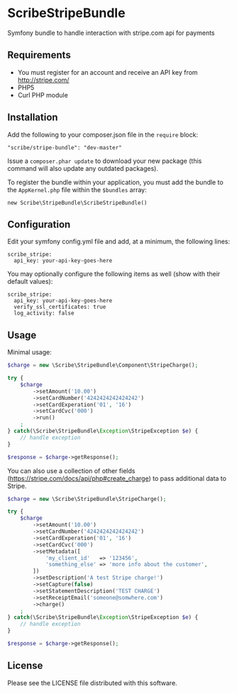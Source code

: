 # ScribeStripeBundle

Symfony bundle to handle interaction with stripe.com api for payments

## Requirements

- You must register for an account and receive an API key from http://stripe.com/
- PHP5
- Curl PHP module

## Installation

Add the following to your composer.json file in the `require` block:

```
"scribe/stripe-bundle": "dev-master"
```

Issue a `composer.phar update` to download your new package (this command will also update any outdated packages).

To register the bundle within your application, you must add the bundle to the `AppKernel.php` file within the `$bundles` array:

```
new Scribe\StripeBundle\ScribeStripeBundle()
```

## Configuration

Edit your symfony config.yml file and add, at a minimum, the following lines:

```
scribe_stripe:
  api_key: your-api-key-goes-here
```

You may optionally configure the following items as well (show with their default values):

```
scribe_stripe:
  api_key: your-api-key-goes-here
  verify_ssl_certificates: true
  log_activity: false
```

## Usage

Minimal usage:

```php
$charge = new \Scribe\StripeBundle\Component\StripeCharge();

try {
	$charge
		->setAmount('10.00')
		->setCardNumber('4242424242424242')
		->setCardExperation('01', '16')
		->setCardCvc('000')
		->run()
	;
} catch(\Scribe\StripeBundle\Exception\StripeException $e) {
	// handle exception
}

$response = $charge->getResponse();
```

You can also use a collection of other fields (https://stripe.com/docs/api/php#create_charge) to pass additional data to Stripe.

```php
$charge = new \Scribe\StripeBundle\StripeCharge();

try {
	$charge
		->setAmount('10.00')
		->setCardNumber('4242424242424242')
		->setCardExperation('01', '16')
		->setCardCvc('000')
		->setMetadata([
			'my_client_id'   => '123456',
			'something_else' => 'more info about the customer',
		])
		->setDescription('A test Stripe charge!')
		->setCapture(false)
		->setStatementDescription('TEST CHARGE')
		->setReceiptEmail('someone@somwhere.com')
		->charge()
	;
} catch(\Scribe\StripeBundle\Exception\StripeException $e) {
	// handle exception
}

$response = $charge->getResponse();
```

## License

Please see the LICENSE file distributed with this software.
